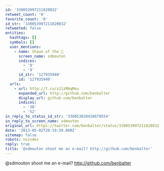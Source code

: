 ```yaml
---
id: '330053997211820032'
retweet_count: '0'
favorite_count: '0'
id_str: '330053997211820032'
retweeted: false
entities:
  hashtags: []
  symbols: []
  user_mentions:
    - name: Shaun of the 🥖
      screen_name: sdmouton
      indices:
        - '0'
        - '9'
      id_str: '127935940'
      id: '127935940'
  urls:
    - url: http://t.co/s11zMAqMou
      expanded_url: http://github.com/benbalter
      display_url: github.com/benbalter
      indices:
        - '30'
        - '52'
in_reply_to_status_id_str: '330053820438679554'
in_reply_to_screen_name: sdmouton
original_url: https://twitter.com/benbalter/status/330053997211820032
date: '2013-05-02T20:19:39.000Z'
sitemap: false
robots: noindex
reply: true
title: '@sdmouton shoot me an e-mail? http://github.com/benbalter'
---
```


@sdmouton shoot me an e-mail? http://github.com/benbalter